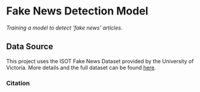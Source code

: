 # Fake News Detection Model
*Training a model to detect 'fake news' articles.*

## Data Source

This project uses the ISOT Fake News Dataset provided by the University of Victoria. More details and the full dataset can be found [here](https://onlineacademiccommunity.uvic.ca/isot/).

### Citation
